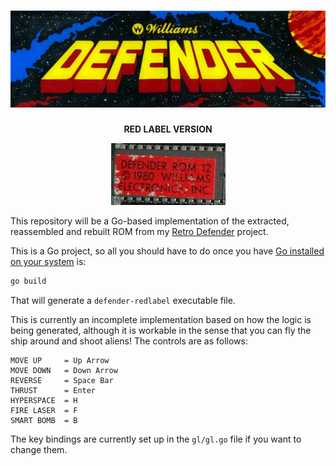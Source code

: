 <h1 align="center">

<img src="https://raw.githubusercontent.com/jeffnyman/defender-redlabel/master/assets/defender-title.jpg" alt="Defender"/>

</h1>

<p align="center"><strong>RED LABEL VERSION</strong></p>

<p align="center">

<img src="https://raw.githubusercontent.com/jeffnyman/defender-redlabel/master/assets/defender-red-label-chip.jpg" alt="Red Label Chip"/>

</p>

This repository will be a Go-based implementation of the extracted, reassembled and rebuilt ROM from my [Retro Defender](https://github.com/jeffnyman/defender-retro) project.

This is a Go project, so all you should have to do once you have [Go installed on your system](https://go.dev/dl/) is:

```sh
go build
```

That will generate a `defender-redlabel` executable file.

This is currently an incomplete implementation based on how the logic is being generated, although it is workable in the sense that you can fly the ship around and shoot aliens! The controls are as follows:

```
MOVE UP     = Up Arrow
MOVE DOWN   = Down Arrow
REVERSE     = Space Bar
THRUST      = Enter
HYPERSPACE  = H
FIRE LASER  = F
SMART BOMB  = B
```

The key bindings are currently set up in the `gl/gl.go` file if you want to change them.
